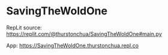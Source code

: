 # SavingTheWoldOne

RepLit source: https://replit.com/@thurstonchua/SavingTheWoldOne#main.py

App: https://SavingTheWoldOne.thurstonchua.repl.co

